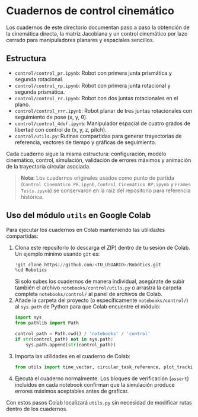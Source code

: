 # Cuadernos de control cinemático

Los cuadernos de este directorio documentan paso a paso la obtención de la cinemática directa, la matriz Jacobiana y un control cinemático por lazo cerrado para manipuladores planares y espaciales sencillos.

## Estructura

- `control/control_pr.ipynb`: Robot con primera junta prismática y segunda rotacional.
- `control/control_rp.ipynb`: Robot con primera junta rotacional y segunda prismática.
- `control/control_rr.ipynb`: Robot con dos juntas rotacionales en el plano.
- `control/control_rrr.ipynb`: Robot planar de tres juntas rotacionales con seguimiento de pose (x, y, θ).
- `control/control_4dof.ipynb`: Manipulador espacial de cuatro grados de libertad con control de (x, y, z, pitch).
- `control/utils.py`: Rutinas compartidas para generar trayectorias de referencia, vectores de tiempo y gráficas de seguimiento.

Cada cuaderno sigue la misma estructura: configuración, modelo cinemático, control, simulación, validación de errores máximos y animación de la trayectoria circular asociada.

> **Nota:** Los cuadernos originales usados como punto de partida (`Control Cinemático PR.ipynb`, `Control Cinemático RP.ipynb` y `Frames Tests.ipynb`) se conservaron en la raíz del repositorio para referencia histórica.

## Uso del módulo `utils` en Google Colab

Para ejecutar los cuadernos en Colab manteniendo las utilidades compartidas:

1. Clona este repositorio (o descarga el ZIP) dentro de tu sesión de Colab. Un ejemplo mínimo usando `git` es:
   ```python
   !git clone https://github.com/<TU_USUARIO>/Robotics.git
   %cd Robotics
   ```
   Si solo subes los cuadernos de manera individual, asegúrate de subir también el archivo `notebooks/control/utils.py` o arrastra la carpeta completa `notebooks/control/` al panel de archivos de Colab.
2. Añade la carpeta del proyecto (o específicamente `notebooks/control/`) al `sys.path` de Python para que Colab encuentre el módulo:
   ```python
   import sys
   from pathlib import Path

   control_path = Path.cwd() / 'notebooks' / 'control'
   if str(control_path) not in sys.path:
       sys.path.append(str(control_path))
   ```
3. Importa las utilidades en el cuaderno de Colab:
   ```python
   from utils import time_vector, circular_task_reference, plot_tracking
   ```
4. Ejecuta el cuaderno normalmente. Los bloques de verificación (`assert`) incluidos en cada notebook confirman que la simulación produce errores máximos aceptables antes de graficar.

Con estos pasos Colab localizará `utils.py` sin necesidad de modificar rutas dentro de los cuadernos.
